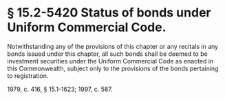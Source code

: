 # § 15.2-5420 Status of bonds under Uniform Commercial Code.

<p>Notwithstanding any of the provisions of this chapter or any recitals in any bonds issued under this chapter, all such bonds shall be deemed to be investment securities under the Uniform Commercial Code as enacted in this Commonwealth, subject only to the provisions of the bonds pertaining to registration.</p><p>1979, c. 416, § 15.1-1623; 1997, c. 587.</p>